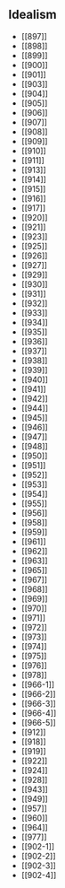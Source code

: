 ## Idealism
- [[897]]
- [[898]]
- [[899]]
- [[900]]
- [[901]]
- [[903]]
- [[904]]
- [[905]]
- [[906]]
- [[907]]
- [[908]]
- [[909]]
- [[910]]
- [[911]]
- [[913]]
- [[914]]
- [[915]]
- [[916]]
- [[917]]
- [[920]]
- [[921]]
- [[923]]
- [[925]]
- [[926]]
- [[927]]
- [[929]]
- [[930]]
- [[931]]
- [[932]]
- [[933]]
- [[934]]
- [[935]]
- [[936]]
- [[937]]
- [[938]]
- [[939]]
- [[940]]
- [[941]]
- [[942]]
- [[944]]
- [[945]]
- [[946]]
- [[947]]
- [[948]]
- [[950]]
- [[951]]
- [[952]]
- [[953]]
- [[954]]
- [[955]]
- [[956]]
- [[958]]
- [[959]]
- [[961]]
- [[962]]
- [[963]]
- [[965]]
- [[967]]
- [[968]]
- [[969]]
- [[970]]
- [[971]]
- [[972]]
- [[973]]
- [[974]]
- [[975]]
- [[976]]
- [[978]]
- [[966-1]]
- [[966-2]]
- [[966-3]]
- [[966-4]]
- [[966-5]]
- [[912]]
- [[918]]
- [[919]]
- [[922]]
- [[924]]
- [[928]]
- [[943]]
- [[949]]
- [[957]]
- [[960]]
- [[964]]
- [[977]]
- [[902-1]]
- [[902-2]]
- [[902-3]]
- [[902-4]]
